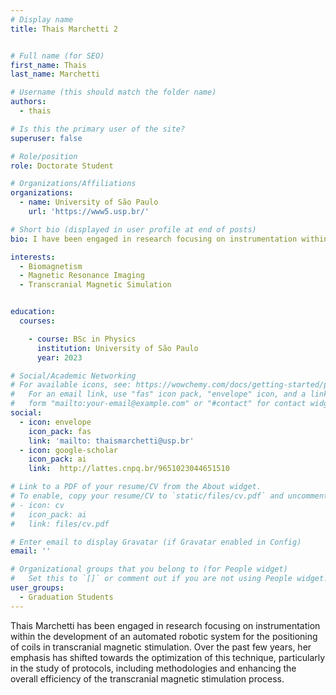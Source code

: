 ```yaml
---
# Display name
title: Thais Marchetti 2


# Full name (for SEO)
first_name: Thais
last_name: Marchetti

# Username (this should match the folder name)
authors:
  - thais

# Is this the primary user of the site?
superuser: false

# Role/position
role: Doctorate Student  

# Organizations/Affiliations
organizations:
  - name: University of São Paulo
    url: 'https://www5.usp.br/'

# Short bio (displayed in user profile at end of posts)
bio: I have been engaged in research focusing on instrumentation within the development of an automated robotic system for the positioning of coils in transcranial magnetic stimulation. Over the past few years, my emphasis has shifted towards the optimization of this technique, particularly in the study of protocols, including methodologies and enhancing the overall efficiency of the transcranial magnetic stimulation process.

interests:
  - Biomagnetism 
  - Magnetic Resonance Imaging
  - Transcranial Magnetic Simulation


education:
  courses:

    - course: BSc in Physics
      institution: University of São Paulo
      year: 2023

# Social/Academic Networking
# For available icons, see: https://wowchemy.com/docs/getting-started/page-builder/#icons
#   For an email link, use "fas" icon pack, "envelope" icon, and a link in the
#   form "mailto:your-email@example.com" or "#contact" for contact widget.
social:
  - icon: envelope
    icon_pack: fas
    link: 'mailto: thaismarchetti@usp.br'
  - icon: google-scholar
    icon_pack: ai
    link:  http://lattes.cnpq.br/9651023044651510

# Link to a PDF of your resume/CV from the About widget.
# To enable, copy your resume/CV to `static/files/cv.pdf` and uncomment the lines below.
# - icon: cv
#   icon_pack: ai
#   link: files/cv.pdf

# Enter email to display Gravatar (if Gravatar enabled in Config)
email: ''

# Organizational groups that you belong to (for People widget)
#   Set this to `[]` or comment out if you are not using People widget.
user_groups:
  - Graduation Students
---
```

Thais Marchetti has been engaged in research focusing on instrumentation within the development of an automated robotic system for the positioning of coils in transcranial magnetic stimulation. Over the past few years, her emphasis has shifted towards the optimization of this technique, particularly in the study of protocols, including methodologies and enhancing the overall efficiency of the transcranial magnetic stimulation process.

